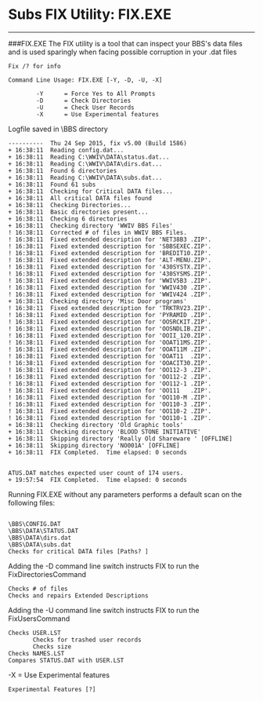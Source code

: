 # Subs FIX Utility: FIX.EXE
***

###FIX.EXE
The FIX utility is a tool that can inspect your BBS's data files and is used sparingly when facing possible corruption in your .dat files

```FIX
Fix /? for info

Command Line Usage: FIX.EXE [-Y, -D, -U, -X]

        -Y      = Force Yes to All Prompts
        -D      = Check Directories
        -U      = Check User Records
        -X      = Use Experimental features
```

Logfile saved in \BBS directory

```FIX.LOG
----------  Thu 24 Sep 2015, fix v5.00 (Build 1586)
+ 16:38:11  Reading config.dat...
+ 16:38:11  Reading C:\WWIV\DATA\status.dat...
+ 16:38:11  Reading C:\WWIV\DATA\dirs.dat...
+ 16:38:11  Found 6 directories
+ 16:38:11  Reading C:\WWIV\DATA\subs.dat...
+ 16:38:11  Found 61 subs
+ 16:38:11  Checking for Critical DATA files...
+ 16:38:11  All critical DATA files found
+ 16:38:11  Checking Directories...
+ 16:38:11  Basic directories present...
+ 16:38:11  Checking 6 directories
+ 16:38:11  Checking directory 'WWIV BBS Files'
! 16:38:11  Corrected # of files in WWIV BBS Files.
! 16:38:11  Fixed extended description for 'NET38B3 .ZIP'.
! 16:38:11  Fixed extended description for 'SBBSEXEC.ZIP'.
! 16:38:11  Fixed extended description for 'BREDIT10.ZIP'.
! 16:38:11  Fixed extended description for 'ALT-MENU.ZIP'.
! 16:38:11  Fixed extended description for '430SYSTX.ZIP'.
! 16:38:11  Fixed extended description for '430SYSMS.ZIP'.
! 16:38:11  Fixed extended description for 'WWIV5B3 .ZIP'.
! 16:38:11  Fixed extended description for 'WWIV430 .ZIP'.
! 16:38:11  Fixed extended description for 'WWIV424 .ZIP'.
+ 16:38:11  Checking directory 'Misc Door programs'
! 16:38:11  Fixed extended description for 'TRKTRV23.ZIP'.
! 16:38:11  Fixed extended description for 'PYRAMID .ZIP'.
! 16:38:11  Fixed extended description for 'OOSRCKIT.ZIP'.
! 16:38:11  Fixed extended description for 'OOSNDLIB.ZIP'.
! 16:38:11  Fixed extended description for 'OOII_120.ZIP'.
! 16:38:11  Fixed extended description for 'OOAT11MS.ZIP'.
! 16:38:11  Fixed extended description for 'OOAT11M .ZIP'.
! 16:38:11  Fixed extended description for 'OOAT11  .ZIP'.
! 16:38:11  Fixed extended description for 'OOACIT30.ZIP'.
! 16:38:11  Fixed extended description for 'OO112-3 .ZIP'.
! 16:38:11  Fixed extended description for 'OO112-2 .ZIP'.
! 16:38:11  Fixed extended description for 'OO112-1 .ZIP'.
! 16:38:11  Fixed extended description for 'OO111   .ZIP'.
! 16:38:11  Fixed extended description for 'OO110-M .ZIP'.
! 16:38:11  Fixed extended description for 'OO110-3 .ZIP'.
! 16:38:11  Fixed extended description for 'OO110-2 .ZIP'.
! 16:38:11  Fixed extended description for 'OO110-1 .ZIP'.
+ 16:38:11  Checking directory 'Old Graphic tools'
+ 16:38:11  Checking directory 'BLOOD STONE INITIATIVE'
+ 16:38:11  Skipping directory 'Really Old Shareware ' [OFFLINE]
+ 16:38:11  Skipping directory 'NO001A' [OFFLINE]
+ 16:38:11  FIX Completed.  Time elapsed: 0 seconds


ATUS.DAT matches expected user count of 174 users.
+ 19:57:54  FIX Completed.  Time elapsed: 0 seconds
```

Running FIX.EXE without any parameters performs a default scan on the following files:

```FIX

\BBS\CONFIG.DAT
\BBS\DATA\STATUS.DAT
\BBS\DATA\dirs.dat
\BBS\DATA\subs.dat
Checks for critical DATA files [Paths? ]
```

Adding the -D command line switch instructs FIX to run the FixDirectoriesCommand

```FIX-D
Checks # of files
Checks and repairs Extended Descriptions
```

Adding the -U command line switch instructs FIX to run the FixUsersCommand

```FIX-U
Checks USER.LST
       Checks for trashed user records
       Checks size
Checks NAMES.LST
Compares STATUS.DAT with USER.LST
```
-X      = Use Experimental features

```FIX-X
Experimental Features [?]

